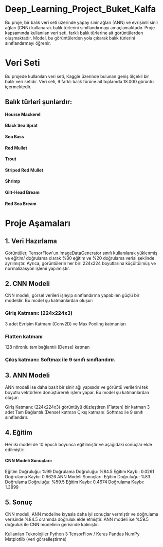 # Deep_Learning_Project_Buket_Kalfa
Bu proje, bir balık veri seti üzerinde yapay sinir ağları (ANN) ve evrişimli sinir ağları (CNN) kullanarak balık türlerini sınıflandırmayı amaçlamaktadır. Proje kapsamında kullanılan veri seti, farklı balık türlerine ait görüntülerden oluşmaktadır. Model, bu görüntülerden yola çıkarak balık türlerini sınıflandırmayı öğrenir.

# Veri Seti
Bu projede kullanılan veri seti, Kaggle üzerinde bulunan geniş ölçekli bir balık veri setidir. Veri seti, 9 farklı balık türüne ait toplamda 18.000 görüntü içermektedir.

##  Balık türleri şunlardır:

####  Hourse Mackerel
####  Black Sea Sprat
####  Sea Bass
####  Red Mullet
####  Trout
####  Striped Red Mullet
####  Shrimp
####  Gilt-Head Bream
####  Red Sea Bream
# Proje Aşamaları
##  1. Veri Hazırlama
Görüntüler, TensorFlow'un ImageDataGenerator sınıfı kullanılarak yüklenmiş ve eğitim/ doğrulama olarak %80 eğitim ve %20 doğrulama verisi şeklinde ayrılmıştır. Ayrıca, görüntülerin her biri 224x224 boyutlarına küçültülmüş ve normalizasyon işlemi yapılmıştır.

##  2. CNN Modeli
CNN modeli, görsel verileri işleyip sınıflandırma yapabilen güçlü bir modeldir. Bu model şu katmanlardan oluşur:

###  Giriş Katmanı: (224x224x3)
3 adet Evrişim Katmanı (Conv2D) ve Max Pooling katmanları
###  Flatten katmanı
128 nöronlu tam bağlantılı (Dense) katman
###  Çıkış katmanı: Softmax ile 9 sınıfı sınıflandırır.
##  3. ANN Modeli
ANN modeli ise daha basit bir sinir ağı yapısıdır ve görüntü verilerini tek boyutlu vektörlere dönüştürerek işlem yapar. Bu model şu katmanlardan oluşur:

Giriş Katmanı: (224x224x3) görüntüyü düzleştiren (Flatten) bir katman
3 adet Tam Bağlantılı (Dense) katman
Çıkış katmanı: Softmax ile 9 sınıfı sınıflandırır.
##  4. Eğitim
Her iki model de 10 epoch boyunca eğitilmiştir ve aşağıdaki sonuçlar elde edilmiştir:

####  CNN Modeli Sonuçları:
Eğitim Doğruluğu: %99
Doğrulama Doğruluğu: %84.5
Eğitim Kaybı: 0.0261
Doğrulama Kaybı: 0.6626
ANN Modeli Sonuçları:
Eğitim Doğruluğu: %83
Doğrulama Doğruluğu: %59.5
Eğitim Kaybı: 0.4674
Doğrulama Kaybı: 1.3899
##  5. Sonuç
CNN modeli, ANN modeline kıyasla daha iyi sonuçlar vermiştir ve doğrulama verisinde %84.5 oranında doğruluk elde etmiştir. ANN modeli ise %59.5 doğruluk ile CNN modelinin gerisinde kalmıştır.

Kullanılan Teknolojiler
Python 3
TensorFlow / Keras
Pandas
NumPy
Matplotlib (veri görselleştirme)
